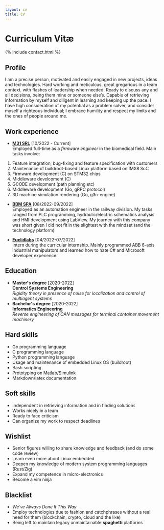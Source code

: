 ```yaml
---
layout: cv
title: CV
---
```


# Curriculum Vitæ
{% include contact.html %}

## Profile
I am a precise person, motivated and easily engaged in new projects, ideas and technologies.
Hard working and meticulous, great gregarious in a team context, with flashes of
leadership when needed.
Ready to discuss any and all decisions, being them mine or someone else’s.
Capable of retrieving information by myself and diligent in learning and keeping up the
pace.
I have high consideration of my potential as a problem solver, and consider myself a
righteous individual; I embrace humility and respect my limits and the ones of people
around me.
## Work experience

* [**M31 SRL**](https://www.m31.com/) [10/2022 - Current]  
Employed full-time as a _firmware engineer_ in the biomedical field. Main tasks involve:
1. Feature integration, bug-fixing and feature specification with customers
2. Maintenance of buildroot-based Linux platform based on IMX8 SoC
3. Firmware development (C) on STM32 chips
4. Middleware development (C)
5. GCODE development (path planning etc)
6. Middleware development (Go, gRPC protocol)
7. 3D machine simulation rendering (Go, g3n-engine)  

* [**BBM SPA**](https://www.bbm-railway.com/) [08/2022-09/2022]  
Employed as an automation engineer in the railway division. My tasks ranged from PLC programming, hydraulic/electric schematics analysis and HMI development using LabView. My journey with this company was short given I did not fit in the slightest with the mindset (and the technology platform)

* [**Euclidlabs**](https://www.euclidlabs.it/) [04/2022-07/2022]  
Intern during the curricular internship.
Mainly programmed ABB 6-axis industrial manipulators and learned how to hate C# and Microsoft developer experience.

## Education
* **Master's degree** [2020-2022]  
**Control Systems Engineering**  
_Rigidity theory in presence of noise for localization and control of multiagent systems_
* **Bachelor's degree** [2020-2022]  
**Informatics Engineering**  
_Reverse engineering of CAN messages for terminal container movement machinery_
## Hard skills
* Go programming language
* C programming language
* Python programming language
* Usage and maintenance of embedded Linux OS (buildroot)
* Bash scripting
* Prototyping on Matlab/Simulink
* Markdown/latex documentation
## Soft skills
* Independent in retrieving information and in finding solutions
* Works nicely in a team
* Ready to face criticism
* Can organize my work to respect deadlines
## Wishlist
* Senior figures willing to share knowledge and feedback (and do some code review)
* Learn even more about Linux embedded
* Deepen my knowledge of modern system programming languages (Rust/Zig)
* Expand my competence in micro-electronics
* Become a vim ninja
## Blacklist
* _We've Always Done It This Way_
* Employ technologies due to fashion and catchphrases without a real need for them (blockchain, crypto, cloud and the like)
* Being left to maintain legacy unmaintainable __spaghetti__ platforms
